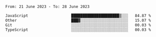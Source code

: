 <!--START_SECTION:waka-->

```txt
From: 21 June 2023 - To: 28 June 2023

JavaScript                   █████████████████████▒░░░   84.87 %
Other                        ███▓░░░░░░░░░░░░░░░░░░░░░   15.07 %
Git                          ░░░░░░░░░░░░░░░░░░░░░░░░░   00.03 %
TypeScript                   ░░░░░░░░░░░░░░░░░░░░░░░░░   00.03 %
```

<!--END_SECTION:waka-->
